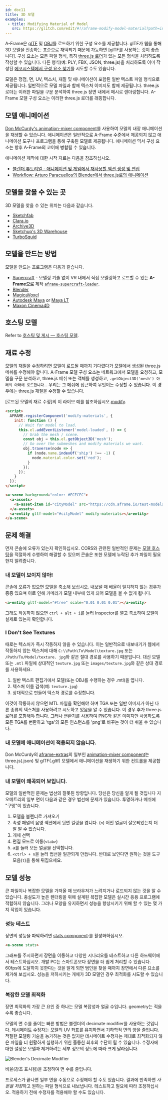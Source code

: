 ```yaml
---
id: doc11
title: 3D 모델
examples:
 - title: Modifying Material of Model
   src: https://glitch.com/edit/#!/aframe-modify-model-material?path=index.html:1:0
---
```


[3loaders]: https://github.com/mrdoob/three.js/tree/dev/examples/js/loaders
[ecsfind]: ./entity-component-system.md#where-to-find-components
[glTF]: ../components/gltf-model.md
[OBJ]: ../components/obj-model.md
[recommend using glTF]: ../components/gltf-model.md#why-use-gltf

A-Frame은 [glTF] 및 [OBJ]를 로드하기 위한 구성 요소를 제공합니다. glTF가 웹을 통해 3D 
모델을 전송하는 표준으로 채택되기 때문에 가능하면 [glTF를 사용하는 것이 좋습니다]. 구성 
요소는 모든 파일 형식, 특히 [three.js 로더][3loaders]가 있는 모든 형식을 처리하도록 
작성할 수 있습니다. 다른 형식(예: PLY, FBX, JSON, three.js)을 처리하도록 이미 작성된 
[에코시스템에서 구성 요소 찾기][ecsfind]를 시도할 수도 있습니다.

모델은 정점, 면, UV, 텍스처, 재질 및 애니메이션이 포함된 일반 텍스트 파일 형식으로 제공됩니다. 일반적으로 모델 파일과 함께 텍스처 이미지도 함께 제공됩니다. three.js 로더는 이러한 파일을 구문 분석하여 three.js 장면 내에서 메시로 렌더링합니다. A-Frame 모델 구성 요소는 이러한 three.js 로더를 래핑합니다.

## 모델 애니메이션

[mixer]: https://github.com/donmccurdy/aframe-extras/tree/master/src/loaders#animation

[Don McCurdy's animation-mixer component][mixer]를 사용하여 모델의 내장 애니메이션을 재생할 수 있습니다. 애니메이션은 일반적으로 A-Frame 수준에서 제공되지 않고 애니메이션 도구나 프로그램을 통해 구축된 모델로 제공됩니다. 애니메이션 믹서 구성 요소는 향후 A-Frame의 코어에 병합될 수 있습니다.

애니메이션 제작에 대한 시작 자료는 다음을 참조하십시오.

- [블렌더 튜토리얼 - 애니메이션 및 게임에서 재사용할 액션 생성 및 편집](https://www.youtube.com/watch?v=Gb152Qncn2s)
- [Workflow: Arturo Paracuellos의 Blender에서 three.js로의 애니메이션](http://unboring.net/workflows/animation.html)

## 모델을 찾을 수 있는 곳

3D 모델을 찾을 수 있는 위치는 다음과 같습니다.

- [Sketchfab](https://sketchfab.com)
- [Clara.io](http://clara.io)
- [Archive3D](http://archive3d.net)
- [Sketchup's 3D Warehouse](https://3dwarehouse.sketchup.com)
- [TurboSquid](http://www.turbosquid.com/Search/3D-Models/free)

## 모델을 만드는 방법

모델을 만드는 프로그램은 다음과 같습니다.

- [Supercraft](https://supermedium.com/supercraft/) - 모델링 기술 없이 VR 내에서 직접 모델링하고 로드할 수 있는 **A-Frame으로** 제작
  [`aframe-supercraft-loader`](https://www.npmjs.com/package/aframe-supercraft-loader).
- [Blender](https://www.blender.org/)
- [MagicaVoxel](https://ephtracy.github.io/)
- [Autodesk Maya](https://www.autodesk.com/products/maya/overview) or [Maya LT](https://www.autodesk.com/products/maya-lt/overview)
- [Maxon Cinema4D](https://www.maxon.net/en-us/)

## 호스팅 모델

Refer to [호스팅 및 게시 &mdash; 호스팅 모델](./hosting-and-publishing.md#hosting-models).

## 재료 수정

[modify]: https://glitch.com/edit/#!/aframe-modify-model-material?path=index.html:1:0

모델의 재질을 수정하려면 모델이 로드될 때까지 기다렸다가 모델에서 생성된 three.js 메쉬를 수정해야 합니다. A-Frame 모델 구성 요소는 네트워크에서 모델을 요청하고, 모델을 구문 분석하고, three.js 메쉬 또는 객체를 생성하고, `.getObject3D('mesh') 아래의 `<a-entity>` 아래에 로드합니다. `. 우리는 그 메쉬에 접근하여 무엇이든 수정할 수 있습니다. 이 경우에는 three.js 재질을 수정할 수 있습니다.

[로드된 모델의 재료 수정]의 이 라이브 예를 참조하십시오.[modify].

```html
<script>
  AFRAME.registerComponent('modify-materials', {
    init: function () {
      // Wait for model to load.
      this.el.addEventListener('model-loaded', () => {
        // Grab the mesh / scene.
        const obj = this.el.getObject3D('mesh');
        // Go over the submeshes and modify materials we want.
        obj.traverse(node => {
          if (node.name.indexOf('ship') !== -1) {
            node.material.color.set('red');
          }
        });
      });
    }
  });
</script>

<a-scene background="color: #ECECEC">
  <a-assets>
    <a-asset-item id="cityModel" src="https://cdn.aframe.io/test-models/models/glTF-2.0/virtualcity/VC.gltf"></a-asset-item>
  </a-assets>
  <a-entity gltf-model="#cityModel" modify-materials></a-entity>
</a-scene>
```

## 문제 해결

[모델 호스팅]: ./hosting-and-publishing.md#hosting-models

먼저 콘솔에 오류가 있는지 확인하십시오. CORS와 관련된 일반적인 문제는 [모델 호스팅][모델 
호스팅]을 적절하게 수행하여 해결할 수 있으며 콘솔은 또한 모델에 누락된 추가 파일이 필요한지 
알려줍니다.

### 내 모델이 보이지 않아!

콘솔에 오류가 없으면 모델을 축소해 보십시오. 내보낼 때 배율이 일치하지 않는 경우가 종종
 있으며 이로 인해 카메라가 모델 내부에 있게 되어 모델을 볼 수 없게 됩니다.

```html
<a-entity gltf-model="#tree" scale="0.01 0.01 0.01"></a-entity>
```

그래도 작동하지 않으면 `ctrl + alt + i`를 눌러 Inspector를 열고 축소하여 모델이 실제로 있는지 확인합니다.

### I Don't See Textures

때로는 텍스처가 즉시 작동하지 않을 수 있습니다. 이는 일반적으로 내보내기가 웹에서 작동하지 
않는 텍스처에 대해 `C:\\Path\To\Model\texture.jpg` 또는 `/Path/To/Model/texture.
jpg`와 같은 절대 경로를 사용하기 때문입니다. 대신 모델 또는 `.mtl` 파일에 상대적인 
`texture.jpg` 또는 `images/texture.jpg`와 같은 상대 경로를 사용하세요.

1. 일반 텍스트 편집기에서 모델(또는 OBJ를 수행하는 경우 .mtl)을 엽니다.
2. 텍스처 이름 검색(예: `texture.jpg`)
3. 상대적으로 만들어 텍스처 경로를 수정합니다.

이것이 작동하지 않으면 MTL 파일을 확인해야 하며 TGA 또는 일반 이미지가 아닌 다른 종류의 
텍스처를 사용하려고 시도하고 있음을 알 수 있습니다. 이 경우 추가 three.js 로더를 포함해야 
합니다. 그러나 변환기를 사용하여 PNG와 같은 이미지만 사용하도록 모든 TGA를 변환하고 
'tga'의 모든 인스턴스를 'png'로 바꾸는 것이 더 쉬울 수 있습니다.

### 내 모델에 애니메이션이 적용되지 않습니다.

[aframe-extras]: https://github.com/donmccurdy/aframe-extras

Don McCurdy의 [aframe-extras]의 일부인 [animation-mixer component][mixer]는 three.js(.json) 및 glTF(.gltf) 모델에서 애니메이션을 재생하기 위한 컨트롤을 제공합니다.

### 내 모델이 왜곡되어 보입니다.

모델의 일반적인 문제는 법선의 잘못된 방향입니다. 당신은 당신을 알게 될 것입니다
지오메트리의 일부 면이 다음과 같은 경우 법선에 문제가 있습니다.
투명하거나 메쉬에 "구멍"이 있습니다.

1. 모델을 블렌더로 가져오기
2. 속성 패널의 음영 섹션에서 뒷면 컬링을 켭니다.
(`n`) 어떤 얼굴이 잘못되었는지 더 잘 알 수 있습니다.
3. 개체 선택
4. 편집 모드로 이동(`<tab>`)
5. a를 눌러 모든 얼굴을 선택합니다.
6. `<ctrl> + n`을 눌러 법선을 일관되게 만듭니다. 반대로 보인다면
원하는 것을 도구 모음(`t`)을 통해 뒤집으세요.

## 모델 성능

큰 파일이나 복잡한 모델을 가져올 때 브라우저가 느려지거나 로드되지 않는 것을 알 수 있습니다. 충실도가 높은 렌더링을 위해 설계된 복잡한 모델은 실시간 응용 프로그램에 적합하지 않습니다. 그러나 모양을 유지하면서 성능을 향상시키기 위해 할 수 있는 몇 가지 작업이 있습니다.

### 성능 테스트

[stats]: ../components/stats.md

장면의 성능을 파악하려면 [stats component][stats]:를 활성화하십시오.

```html
<a-scene stats>
```

그래프를 주시하면서 장면을 이동하고 다양한 시나리오를 테스트하고 다른 하드웨어에서 
테스트하십시오. 개발 PC는 스마트폰보다 장면을 더 쉽게 처리할 수 있습니다. 60fps에 도달하지 
못한다는 것을 알게 되면 범인을 찾을 때까지 장면에서 다른 요소를 제거해 보십시오. 성능을 
저하시키는 개체가 3D 모델인 경우 최적화를 시도할 수 있습니다.

### 복잡한 모델 최적화

장면 최적화의 가장 큰 요인 중 하나는 모델 복잡성과 얼굴 수입니다. geometry는 적을수록 좋습니다.

모델의 면 수를 줄이는 빠른 방법은 블렌더의 decimate modifier를 사용하는 것입니다. 
데시메이트 수정자는 모델의 UV 좌표를 유지하면서 기하학적 면의 양을 줄입니다. 적절한 모델링 
기술을 능가하는 것은 없지만 데시메이트 수정자는 제대로 최적화되지 않은 파일을 더 원활하게 
실행하기 위한 훌륭한 최후의 수단이 될 수 있습니다. 수정자에 대한 설정은 모델과 제거하려는 
세부 정보의 정도에 따라 크게 달라집니다.

![Blender's Decimate Modifier](https://cloud.githubusercontent.com/assets/674727/25730604/f5402d90-30f2-11e7-9571-96bcdef11a6a.jpg)

비율(강조 표시됨)을 조정하여 면 수를 줄입니다.

프로세스가 끝나면 일부 면을 수동으로 수정해야 할 수도 있습니다. 결과에 만족하면 *사본을 
저장*하고 원하는 파일 형식으로 내보냅니다. 테스트하고 필요에 따라 조정하십시오. 적용하기
전에 수정자를 적용해야 할 수도 있습니다.
